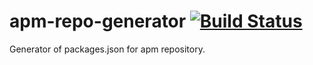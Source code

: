 apm-repo-generator [![Build Status](https://travis-ci.org/neonowy/apm-repo-gen.svg?branch=master)](https://travis-ci.org/neonowy/apm-repo)
==================

Generator of packages.json for apm repository.

